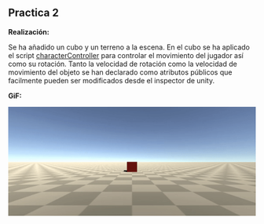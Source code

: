 ﻿## Practica 2


**Realización:**

Se ha añadido un cubo y un terreno a la escena. En el cubo se ha aplicado el script [characterController](scripts/CharacterController.cs) para controlar el movimiento del jugador así como su rotación.
Tanto la velocidad de rotación como la velocidad de movimiento del objeto se han declarado como atributos públicos que facilmente pueden ser modificados desde el inspector de unity.

**GiF:**

![Gif funcionamiento del juego](https://raw.githubusercontent.com/alu0101040882/PracticasInterfacesInteligentes/master/Practica2/GIF/P2Unity.gif)

